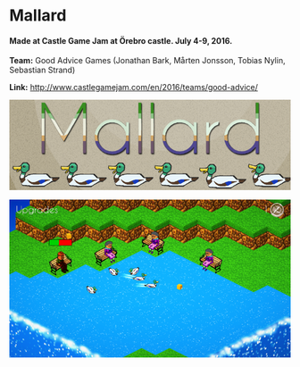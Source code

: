# Mallard

#### Made at Castle Game Jam at Örebro castle. July 4-9, 2016.

**Team:** Good Advice Games (Jonathan Bark, Mårten Jonsson, Tobias Nylin, Sebastian Strand)

**Link:** http://www.castlegamejam.com/en/2016/teams/good-advice/

![alt tag](https://raw.githubusercontent.com/tobnyl/Mallard/master/CJMMXVI/Assets/Textures/mallard.png)

![alt tag](https://raw.githubusercontent.com/tobnyl/Mallard/master/CJMMXVI/Assets/Textures/mallardScreenshot.png)
